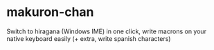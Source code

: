 # makuron-chan
Switch to hiragana (Windows IME) in one click, write macrons on your native keyboard easily (+ extra, write spanish characters)

